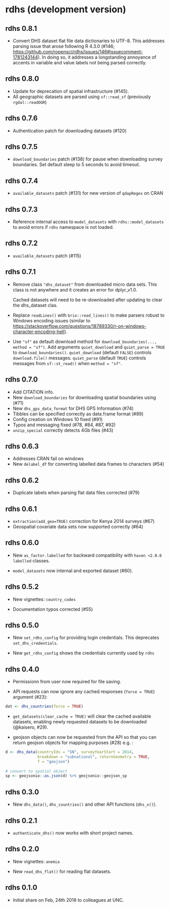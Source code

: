 # rdhs (development version)

## rdhs 0.8.1

* Convert DHS dataset flat file data dictionaries to UTF-8. This addresses 
  parsing issue that arose following R 4.3.0 (#146; https://github.com/ropensci/rdhs/issues/146#issuecomment-1781243144). In doing so, it addresses a longstanding annoyance of
  accents in variable and value labels not being parsed correctly.
  
## rdhs 0.8.0

* Update for deprecation of spatial infrastructure (#145).
* All geographic datasets are parsed using `sf::read_sf` (previously `rgdal::readOGR`)

## rdhs 0.7.6

* Authentication patch for downloading datasets (#120) 

## rdhs 0.7.5

* `download_boundaries` patch (#138) for pause when downloading survey boundaries. Set default sleep to 5 seconds to avoid timeout.

## rdhs 0.7.4

* `available_datasets` patch (#131) for new version of `qdapRegex` on CRAN

## rdhs 0.7.3

* Reference internal access to `model_datasets` with `rdhs::model_datasets` to avoid errors if `rdhs` namespace is not loaded.

## rdhs 0.7.2

* `available_datasets` patch (#115)

## rdhs 0.7.1

* Remove class `"dhs_dataset"` from downloaded micro data sets. This class is not 
  anywhere and it creates an error for dplyr_v1.0. 
  
  Cached datasets will need to be re-downloaded after updating to clear the 
  dhs_dataset clas.

* Replace `readLines()` with `brio::read_lines()` to make parsers robust to 
  Windows encoding issues (similar to https://stackoverflow.com/questions/18789330/r-on-windows-character-encoding-hell).

* Use `"sf"` as default download method for `download_boundaries(..., method = "sf")`.
  Add arguments `quiet_download` and `quiet_parse = TRUE` to 
  `download_boundaries()`. `quiet_download` (default `FALSE`) controls `download.file()` 
  messages. `quiet_parse` (default `TRUE`) controls messages from `sf::st_read()` when
  `method = "sf"`.

## rdhs 0.7.0

* Add CITATION info.
* New `download_boundaries` for downloading spatial boundaries using (#71)
* New `dhs_gps_data_format` for DHS GPS Information (#74)
* Tibbles can be specified correctly as data.frame format (#89)
* Config creation on Windows 10 fixed (#91)
* Typos and messaging fixed (#78, #84, #87, #92)
* `unzip_special` correctly detects 4Gb files (#43)

## rdhs 0.6.3

* Addresses CRAN fail on windows 
* New `delabel_df` for converting labelled data frames to characters (#54)

## rdhs 0.6.2

* Duplicate labels when parsing flat data files corrected (#79)

## rdhs 0.6.1

* `extraction(add_geo=TRUE)` correction for Kenya 2014 surveys (#67)
* Geospatial covariate data sets now supported correctly (#64)

## rdhs 0.6.0

* New `as_factor.labelled` for backward compatibility with `haven <2.0.0` 
`labelled` classes.

* `model_datasets` now internal and exported dataset (#60).

## rdhs 0.5.2

* New vignettes: `country_codes`

* Documentation typos corrected (#55)

## rdhs 0.5.0

* New `set_rdhs_config` for providing login credentials. This deprecates
`set_dhs_credentials`. 

* New `get_rdhs_config` shows the credentials currently used by `rdhs`

## rdhs 0.4.0

* Permissionn from user now required for file saving.

* API requests can now ignore any cached responses (`force = TRUE`) argument 
(#23):

```R
dat <- dhs_countries(force = TRUE)
```

* `get_datasets(clear_cache = TRUE)` will clear the cached available datasets,
enabling newly requested datasets to be downloaded (@kaisero, #29).

* geojson objects can now be requested from the API so that you can return
geojson objects for mapping purposes (#28) e.g. :

```R
d <- dhs_data(countryIds = "SN", surveyYearStart = 2014, 
              breakdown = "subnational", returnGeometry = TRUE,
              f = "geojson")
              
# convert to spatial object
sp <- geojsonio::as.json(d) %>% geojsonio::geojson_sp

```

## rdhs 0.3.0

* New `dhs_data()`, `dhs_countries()` and other API functions (`dhs_x()`). 

## rdhs 0.2.1

* `authenticate_dhs()` now works with short project names.

## rdhs 0.2.0

* New vignettes: `anemia`

* New `read_dhs_flat()` for reading flat datasets.

## rdhs 0.1.0

* Initial share on Feb, 24th 2018 to colleagues at UNC.
